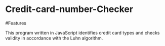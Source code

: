 # Credit-card-number-Checker
#Features

This program written in JavaScript identifies credit card types and checks validity in accordance with the Luhn algorithm.
